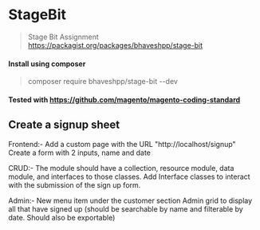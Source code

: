 # StageBit
> Stage Bit Assignment 
https://packagist.org/packages/bhaveshpp/stage-bit

#### Install using composer 

> composer require bhaveshpp/stage-bit --dev

#### Tested with https://github.com/magento/magento-coding-standard

## Create a signup sheet

Frontend:- Add a custom page with the URL "http://localhost/signup" Create a form
with 2 inputs, name and date

CRUD:- The module should have a collection, resource module, data module, and
interfaces to those classes. Add Interface classes to interact with the submission of
the sign up form.

Admin:- New menu item under the customer section
Admin grid to display all that have signed up (should be searchable by name and
filterable by date. Should also be exportable)
